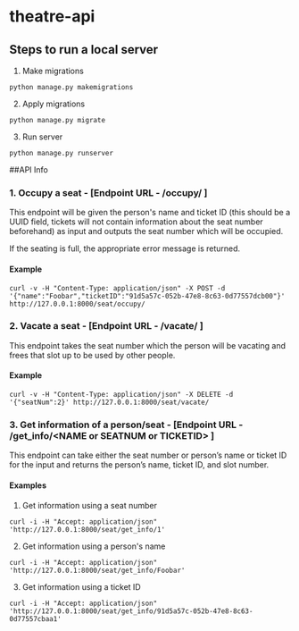 # theatre-api
## Steps to run a local server

1. Make migrations
```shell
python manage.py makemigrations
```
2. Apply migrations
```shell
python manage.py migrate
```
3. Run server
```shell
python manage.py runserver
```

##API Info

### 1. Occupy a seat - [Endpoint URL - /occupy/ ]
This endpoint will be given the person's name and ticket ID (this should be a UUID field, tickets will not contain information about the seat number beforehand) as input and outputs the seat number which will be occupied.

If the seating is full, the appropriate error message is returned.

#### Example
```shell
curl -v -H "Content-Type: application/json" -X POST -d '{"name":"Foobar","ticketID":"91d5a57c-052b-47e8-8c63-0d77557dcb00"}' http://127.0.0.1:8000/seat/occupy/
```

### 2. Vacate a seat - [Endpoint URL - /vacate/ ]
This endpoint takes the seat number which the person will be vacating and frees that slot up to be used by other people.

#### Example
```shell
curl -v -H "Content-Type: application/json" -X DELETE -d '{"seatNum":2}' http://127.0.0.1:8000/seat/vacate/
```
### 3. Get information of a person/seat - [Endpoint URL - /get_info/\<NAME or SEATNUM or TICKETID\> ]
This endpoint can take either the seat number or person’s name or ticket ID for the input and returns the person’s name, ticket ID, and slot number.

#### Examples
1. Get information using a seat number
```shell
curl -i -H "Accept: application/json" 'http://127.0.0.1:8000/seat/get_info/1'
```

2. Get information using a person's name
```shell
curl -i -H "Accept: application/json" 'http://127.0.0.1:8000/seat/get_info/Foobar'
```

3. Get information using a ticket ID
```shell
curl -i -H "Accept: application/json" 'http://127.0.0.1:8000/seat/get_info/91d5a57c-052b-47e8-8c63-0d77557cbaa1'
```
